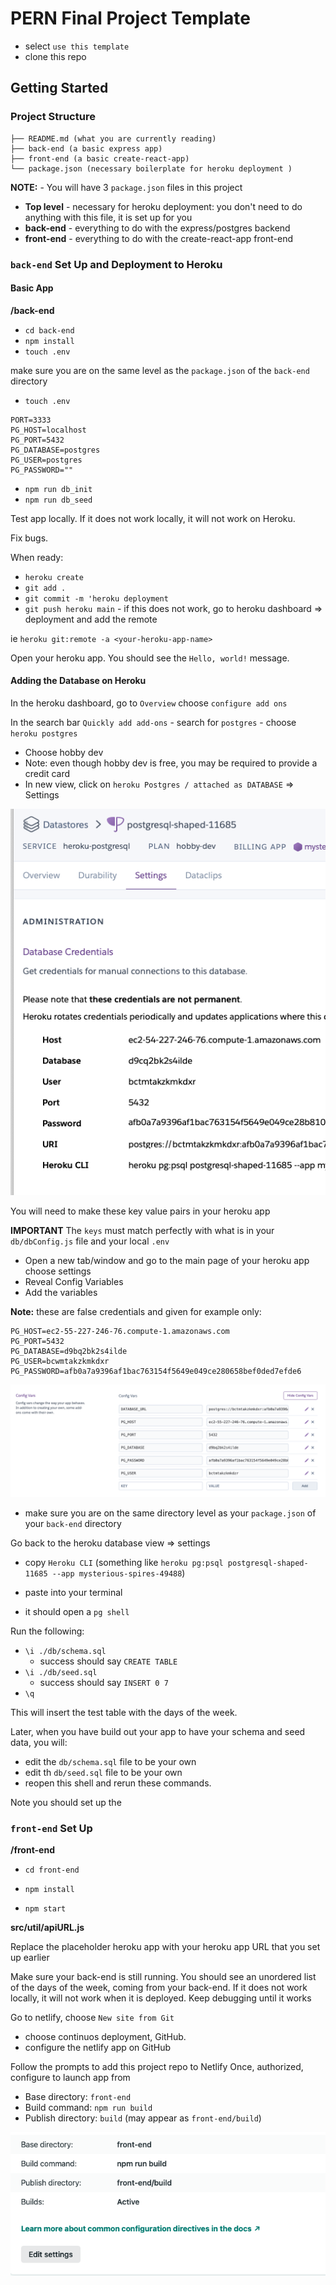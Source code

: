# PERN Final Project Template

- select `use this template`
- clone this repo

## Getting Started


### Project Structure

```
├── README.md (what you are currently reading)
├── back-end (a basic express app)
├── front-end (a basic create-react-app)
└── package.json (necessary boilerplate for heroku deployment )
```

**NOTE:** - You will have 3 `package.json` files in this project

- **Top level** - necessary for heroku deployment: you don't need to do anything with this file, it is set up for you
- **back-end** - everything to do with the express/postgres backend
- **front-end** - everything to do with the create-react-app front-end

### `back-end` Set Up and Deployment to Heroku

#### Basic App

**/back-end**

- `cd back-end`
- `npm install`
- `touch .env`

make sure you are on the same level as the `package.json` of the `back-end` directory

- `touch .env`

```
PORT=3333
PG_HOST=localhost
PG_PORT=5432
PG_DATABASE=postgres
PG_USER=postgres
PG_PASSWORD=""
```

- `npm run db_init`
- `npm run db_seed`

Test app locally. If it does not work locally, it will not work on Heroku.

Fix bugs.

When ready:

- `heroku create`
- `git add .`
- `git commit -m 'heroku deployment`
- `git push heroku main` - if this does not work, go to heroku dashboard => deployment and add the remote

ie `heroku git:remote -a <your-heroku-app-name>`

Open your heroku app. You should see the `Hello, world!` message.

#### Adding the Database on Heroku

In the heroku dashboard, go to `Overview` choose `configure add ons`

In the search bar `Quickly add add-ons` - search for `postgres` - choose `heroku postgres`

- Choose hobby dev
- Note: even though hobby dev is free, you may be required to provide a credit card
- In new view, click on `heroku Postgres / attached as DATABASE` => Settings

![](./assets/heroku-database-dash.png)

You will need to make these key value pairs in your heroku app

**IMPORTANT**
The `keys` must match perfectly with what is in your `db/dbConfig.js` file and your local `.env`

- Open a new tab/window and go to the main page of your heroku app choose settings
- Reveal Config Variables
- Add the variables

**Note:** these are false credentials and given for example only:

```
PG_HOST=ec2-55-227-246-76.compute-1.amazonaws.com
PG_PORT=5432
PG_DATABASE=d9bq2bk2s4ilde
PG_USER=bcwmtakzkmkdxr
PG_PASSWORD=afb0a7a9396af1bac763154f5649e049ce280658bef0ded7efde6
```

![](./assets/heroku-config-vars.png)

- make sure you are on the same directory level as your `package.json` of your `back-end` directory

Go back to the heroku database view => settings

- copy `Heroku CLI` (something like `heroku pg:psql postgresql-shaped-11685 --app mysterious-spires-49488`)
- paste into your terminal

- it should open a `pg shell`

Run the following:

- `\i ./db/schema.sql`
  - success should say `CREATE TABLE`
- `\i ./db/seed.sql`
  - success should say `INSERT 0 7`
- `\q`

This will insert the test table with the days of the week.

Later, when you have build out your app to have your schema and seed data, you will:

- edit the `db/schema.sql` file to be your own
- edit th `db/seed.sql` file to be your own
- reopen this shell and rerun these commands.

Note you should set up the

### `front-end` Set Up

**/front-end**

- `cd front-end`
- `npm install`

- `npm start`

**src/util/apiURL.js**

Replace the placeholder heroku app with your heroku app URL that you set up earlier

Make sure your back-end is still running. You should see an unordered list of the days of the week, coming from your back-end. If it does not work locally, it will not work when it is deployed. Keep debugging until it works

Go to netlify, choose `New site from Git`

- choose continuos deployment, GitHub.
- configure the netlify app on GitHub

Follow the prompts to add this project repo to Netlify
Once, authorized, configure to launch app from

- Base directory: `front-end`
- Build command: `npm run build`
- Publish directory: `build` (may appear as `front-end/build`)

![](./assets/netlify-deploy-settings.png)
